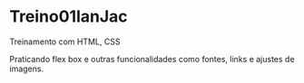 # Treino01lanJac

Treinamento com HTML, CSS

Praticando flex box e outras funcionalidades como fontes, links e ajustes de imagens.

